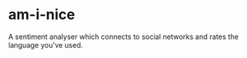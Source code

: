 # am-i-nice
A sentiment analyser which connects to social networks and rates the language you've used.
